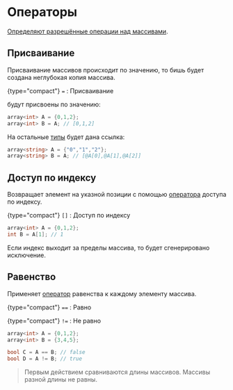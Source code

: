 # Операторы

<a href="https://www.angelcode.com/angelscript/sdk/docs/manual/doc_datatypes_arrays.html#doc_datatypes_array_addon_ops" />

Определяют разрешённые операции над [массивами](array.md).

## Присваивание

Присваивание массивов происходит по значению, то бишь будет создана неглубокая копия массива.

{type="compact"}
`=`
: Присваивание

[](data-types.md#primitive) будут присвоены по значению:

```C#
array<int> A = {0,1,2};
array<int> B = A; // [0,1,2]
```

На остальные [типы](data-types.md) будет дана ссылка:

```C#
array<string> A = {"0","1","2"};
array<string> B = A; // [@A[0],@A[1],@A[2]]
```

## Доступ по индексу

Возвращает элемент на указной позиции с помощью [оператора](operator.md) доступа по индексу.

{type="compact"}
`[]`
: Доступ по индексу

```C++
array<int> A = {0,1,2};
int B = A[1]; // 1
```

Если индекс выходит за пределы массива, то будет сгенерировано исключение.

## Равенство

Применяет [оператор](operator.md) равенства к каждому элементу массива.

{type="compact"}
`==`
: Равно

{type="compact"}
`!=`
: Не равно

```C++
array<int> A = {0,1,2};
array<int> B = {3,4,5};

bool C = A == B; // false
bool D = A != B; // true
```

> Первым действием сравниваются длины массивов. Массивы разной длины не равны.
